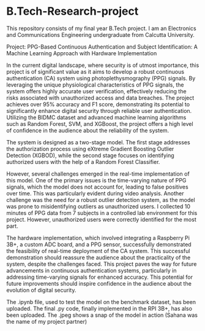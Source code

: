 # B.Tech-Research-project

This repository consists of my final year B.Tech project. I am an Electronics and Communications Engineering undergraduate from Calcutta University. 

Project: PPG-Based Continuous Authentication and Subject Identification: A Machine Learning Approach with Hardware Implementation

In the current digital landscape, where security is of utmost importance, this project is of significant value as it aims to develop a robust continuous authentication (CA) system using photoplethysmography (PPG) signals. By leveraging the unique physiological characteristics of PPG signals, the system offers highly accurate user verification, effectively reducing the risks associated with unauthorized access and data breaches. The project achieves over 95% accuracy and F1 score, demonstrating its potential to significantly enhance digital security through reliable user authentication. Utilizing the BIDMC dataset and advanced machine learning algorithms such as Random Forest, SVM, and XGBoost, the project offers a high level of confidence in the audience about the reliability of the system.

The system is designed as a two-stage model. The first stage addresses the authorization process using eXtreme Gradient Boosting Outlier Detection (XGBOD), while the second stage focuses on identifying authorized users with the help of a Random Forest Classifier.

However, several challenges emerged in the real-time implementation of this model. One of the primary issues is the time-varying nature of PPG signals, which the model does not account for, leading to false positives over time. This was particularly evident during video analysis. Another challenge was the need for a robust outlier detection system, as the model was prone to misidentifying outliers as unauthorized users. I collected 10 minutes of PPG data from 7 subjects in a controlled lab environment for this project. However, unauthorized users were correctly identified for the most part. 

The hardware implementation, which involved integrating a Raspberry Pi 3B+, a custom ADC board, and a PPG sensor, successfully demonstrated the feasibility of real-time deployment of the CA system. This successful demonstration should reassure the audience about the practicality of the system, despite the challenges faced. This project paves the way for future advancements in continuous authentication systems, particularly in addressing time-varying signals for enhanced accuracy. This potential for future improvements should inspire confidence in the audience about the evolution of digital security.


The .ipynb file, used to test the model on the benchmark dataset, has been uploaded. The final .py code, finally implemented in the RPI 3B+, has also been uploaded. The .jpeg shows a snap of the model in action (Sahana was the name of my project partner)

